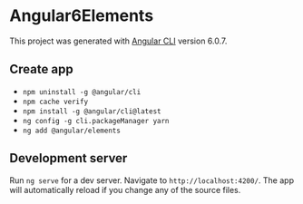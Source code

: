 # Angular6Elements

This project was generated with [Angular CLI](https://github.com/angular/angular-cli) version 6.0.7.

## Create app

* `npm uninstall -g @angular/cli`
* `npm cache verify`
* `npm install -g @angular/cli@latest`
* `ng config -g cli.packageManager yarn`
* `ng add @angular/elements`

## Development server

Run `ng serve` for a dev server. Navigate to `http://localhost:4200/`. The app will automatically reload if you change any of the source files.
